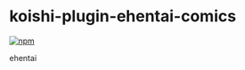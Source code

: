 # koishi-plugin-ehentai-comics

[![npm](https://img.shields.io/npm/v/koishi-plugin-ehentai-comics?style=flat-square)](https://www.npmjs.com/package/koishi-plugin-ehentai-comics)

ehentai
